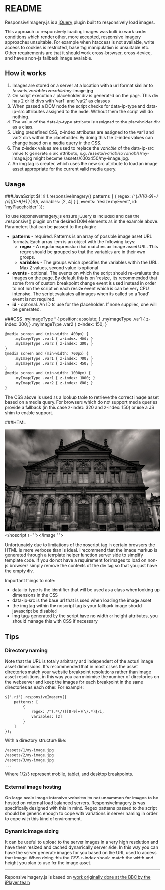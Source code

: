 README
======

ResponsiveImagery.js is a [jQuery](http://docs.jquery.com/Downloading_jQuery) plugin built to responsively load images. 

This approach to responsively loading images was built to work under conditions which render other, more accepted, responsive imagery approaches unsuitable. For example when htaccess is not available, write access to cookies is restricted, base tag manipulation is unsuitable etc. Other requirements are that it should work cross-browser, cross-device, and have a non-js fallback image available.

How it works
------------
1.  Images are stored on a server at a location with a url format similar to /assets/*variable*x*variable*/my-image.jpg.
2.  On script execution a placeholder div is generated on the page. This div has 2 child divs with 'var1' and 'var2' as classes.
3.  When passed a DOM node the script checks for data-ip-type and data-ip-src attributes assigned to the node. Without them the script will do nothing.
4.  The value of the data-ip-type attribute is assigned to the placeholder div as a class.
5.  Using predefined CSS, z-index attributes are assigned to the var1 and var2 divs within the placeholder. By doing this the z-index values can change based on a media query in the CSS.
6.  The z-index values are used to replace the *variable* of the data-ip-src value to generate a src attribute, e.g. /assets/*variable*x*variable*/my-image.jpg might become /assets/600x450/my-image.jpg.
7.  An img tag is created which uses the new src attribute to load an image asset appropriate for the current valid media query.


Usage
-----
###JavaScript
	$('.ri').responsiveImagery({
		patterns: [
			{
				regex: /^(.*\/)([0-9]+)(x)([0-9]+)(\/.*)$/i,
				variables: [2, 4]
			}
		],
		events: 'resize myEvent',
		id: 'myPlaceholder'
	});

To use ReponsiveImagery.js ensure jQuery is included and call the .responsive() plugin on the desired DOM elements as in the example above. Parameters that can be passed to the plugin:

*   **patterns** - required. Patterns is an array of possible image asset URL formats. Each array item is an object with the following keys:
	*  **regex** - A regular expression that matches an image asset URL. This regex should be grouped so that the variables are in their own groups.
	*  **variables** - The groups which specifies the variables within the URL. Max 2 values, second value is optional
*   **events** - optional. The events on which the script should re-evaluate the images on the page. By default this is on 'resize', its recommended that some form of custom breakpoint change event is used instead in order to not run the script on each resize event which is can be very CPU intensive. The script evaluates all images when its called so a 'load' event is not required. 
*   **id** - optional. An ID to use for the placeholder. If none supplied, one will be generated.

###CSS
	.myImageType * {
		position: absolute;
	}
	.myImageType .var1 { z-index: 300; }
	.myImageType .var2 { z-index: 150; }

	@media screen and (min-width: 400px) {
		.myImageType .var1 { z-index: 400; }
		.myImageType .var2 { z-index: 200; }
	}
	@media screen and (min-width: 700px) {
		.myImageType .var1 { z-index: 700; }
		.myImageType .var2 { z-index: 450; }
	}
	@media screen and (min-width: 1000px) {
		.myImageType .var1 { z-index: 1000; }
		.myImageType .var2 { z-index: 800; }
	}

The CSS above is used as a lookup table to retrieve the correct image asset based on a media query. For browsers which do not support media queries provide a fallback (in this case z-index: 320 and z-index: 150) or use a JS shim to enable support.

###HTML
	<div class="ri" data-ip-type="myImageType" data-ip-src="assets/700x450/my-image.jpeg">
		<script>
			document.write("<image a=\'");
		</script>
		<noscript>
			<img src="assets/700x450/my-image.jpeg" />
		</noscript a="\'></image \"">
	</div>

Unfortunately due to limitations of the noscript tag in certain browsers the HTML is more verbose than is ideal. I recommend that the image markup is generated through a template helper function server side to simplify template code. If you do not have a requirement for images to load on non-js browsers simply remove the contents of the div tag so that you just have the empty div.

Important things to note:
*   data-ip-type is the identifier that will be used as a class when looking up dimensions in the CSS
*   data-ip-src is the base url that is used when loading the image asset
*   the img tag within the noscript tag is your fallback image should javascript be disabled
*   img tags generated by the script have no width or height attributes, you should manage this with CSS if necessary

Tips
----
### Directory naming
Note that the URL is totally arbitrary and independent of the actual image asset dimensions. It's recommended that in most cases the asset directories match your website breakpoint resolutions rather than image asset resolutions, in this way you can minimise the number of directories on the webserver and keep the images for each breakpoint in the same directories as each other. For example:

	$('.ri').responsiveImagery({
		patterns: [
			{
				regex: /^(.*\/)([0-9]+)(\/.*)$/i,
				variables: [2]
			}
		]
	});

With a directory structure like:

	/assets/1/my-image.jpg
	/assets/2/my-image.jpg
	/assets/3/my-image.jpg
	...

Where 1/2/3 represent mobile, tablet, and desktop breakpoints.

### External image hosting
On large scale image intensive websites its not uncommon for images to be hosted on external load balanced servers. ResponsiveImagery.js was specifically designed with this in mind. Regex patterns passed to the script should be generic enough to cope with variations in server naming in order to cope with this kind of environment.

### Dynamic image sizing
It can be useful to upload to the server images in a very high resolution and have them resized and cached dynamically server side. In this way you can have the server generate images for you based on the URL used to access that image. When doing this the CSS z-index should match the width and height you plan to use for the image asset.

***

ReponsiveImagery.js is based on [work originally done at the BBC by the iPlayer team](http://www.bbc.co.uk/blogs/bbcinternet/2012/05/channel_website_new_tech.html)